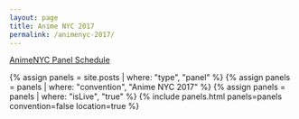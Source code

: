 ```yaml
---
layout: page
title: Anime NYC 2017
permalink: /animenyc-2017/
---
```


<a href="http://animenyc.com/panels/">AnimeNYC Panel Schedule</a>

{% assign panels = site.posts | where: "type", "panel" %}
{% assign panels = panels | where: "convention", "Anime NYC 2017" %}
{% assign panels = panels | where: "isLive", "true" %}
{% include panels.html panels=panels convention=false location=true %}
